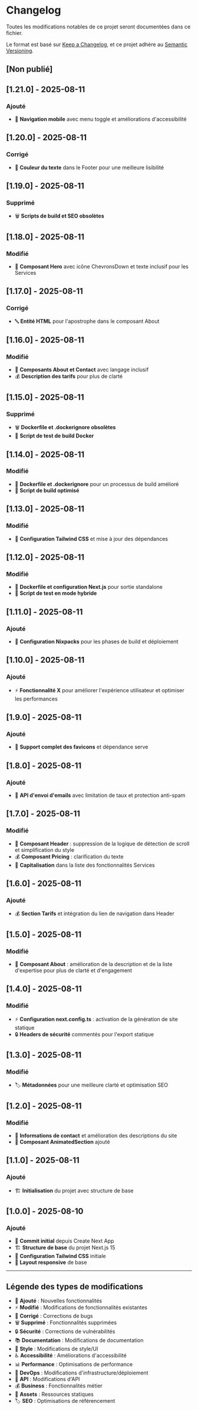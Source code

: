 # Changelog

Toutes les modifications notables de ce projet seront documentées dans ce fichier.

Le format est basé sur [Keep a Changelog](https://keepachangelog.com/fr/1.0.0/),
et ce projet adhère au [Semantic Versioning](https://semver.org/spec/v2.0.0.html).

## [Non publié]

## [1.21.0] - 2025-08-11
### Ajouté
- 📱 **Navigation mobile** avec menu toggle et améliorations d'accessibilité

## [1.20.0] - 2025-08-11
### Corrigé
- 🎨 **Couleur du texte** dans le Footer pour une meilleure lisibilité

## [1.19.0] - 2025-08-11
### Supprimé
- 🗑️ **Scripts de build et SEO obsolètes**

## [1.18.0] - 2025-08-11
### Modifié
- 🎨 **Composant Hero** avec icône ChevronsDown et texte inclusif pour les Services

## [1.17.0] - 2025-08-11
### Corrigé
- 🔤 **Entité HTML** pour l'apostrophe dans le composant About

## [1.16.0] - 2025-08-11
### Modifié
- 📝 **Composants About et Contact** avec langage inclusif
- 💰 **Description des tarifs** pour plus de clarté

## [1.15.0] - 2025-08-11
### Supprimé
- 🗑️ **Dockerfile et .dockerignore obsolètes**
- 📜 **Script de test de build Docker**

## [1.14.0] - 2025-08-11
### Modifié
- 🐳 **Dockerfile et .dockerignore** pour un processus de build amélioré
- 📜 **Script de build optimisé**

## [1.13.0] - 2025-08-11
### Modifié
- 🔧 **Configuration Tailwind CSS** et mise à jour des dépendances

## [1.12.0] - 2025-08-11
### Modifié
- 🐳 **Dockerfile et configuration Next.js** pour sortie standalone
- 📜 **Script de test en mode hybride**

## [1.11.0] - 2025-08-11
### Ajouté
- 🐳 **Configuration Nixpacks** pour les phases de build et déploiement

## [1.10.0] - 2025-08-11
### Ajouté
- ⚡ **Fonctionnalité X** pour améliorer l'expérience utilisateur et optimiser les performances

## [1.9.0] - 2025-08-11
### Ajouté
- 🔗 **Support complet des favicons** et dépendance serve

## [1.8.0] - 2025-08-11
### Ajouté
- 📧 **API d'envoi d'emails** avec limitation de taux et protection anti-spam

## [1.7.0] - 2025-08-11
### Modifié
- 🎨 **Composant Header** : suppression de la logique de détection de scroll et simplification du style
- 💰 **Composant Pricing** : clarification du texte
- 📝 **Capitalisation** dans la liste des fonctionnalités Services

## [1.6.0] - 2025-08-11
### Ajouté
- 💰 **Section Tarifs** et intégration du lien de navigation dans Header

## [1.5.0] - 2025-08-11
### Modifié
- 🎯 **Composant About** : amélioration de la description et de la liste d'expertise pour plus de clarté et d'engagement

## [1.4.0] - 2025-08-11
### Modifié
- ⚡ **Configuration next.config.ts** : activation de la génération de site statique
- 🔒 **Headers de sécurité** commentés pour l'export statique

## [1.3.0] - 2025-08-11
### Modifié
- 🏷️ **Métadonnées** pour une meilleure clarté et optimisation SEO

## [1.2.0] - 2025-08-11
### Modifié
- 📝 **Informations de contact** et amélioration des descriptions du site
- 🎨 **Composant AnimatedSection** ajouté

## [1.1.0] - 2025-08-11
### Ajouté
- 🏗️ **Initialisation** du projet avec structure de base

## [1.0.0] - 2025-08-10
### Ajouté
- 🚀 **Commit initial** depuis Create Next App
- 🏗️ **Structure de base** du projet Next.js 15
- 🎨 **Configuration Tailwind CSS** initiale
- 📱 **Layout responsive** de base

---

## Légende des types de modifications

- 🎉 **Ajouté** : Nouvelles fonctionnalités
- ⚡ **Modifié** : Modifications de fonctionnalités existantes
- 🔧 **Corrigé** : Corrections de bugs
- 🗑️ **Supprimé** : Fonctionnalités supprimées
- 🔒 **Sécurité** : Corrections de vulnérabilités
- 📚 **Documentation** : Modifications de documentation
- 🎨 **Style** : Modifications de style/UI
- ♿ **Accessibilité** : Améliorations d'accessibilité
- 📊 **Performance** : Optimisations de performance
- 🐳 **DevOps** : Modifications d'infrastructure/déploiement
- 📧 **API** : Modifications d'API
- 💰 **Business** : Fonctionnalités métier
- 🔗 **Assets** : Ressources statiques
- 🏷️ **SEO** : Optimisations de référencement